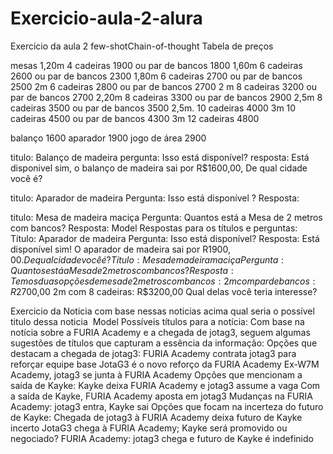 # Exercicio-aula-2-alura
Exercicio da aula 2 few-shotChain-of-thought
Tabela de preços

mesas
1,20m 4 cadeiras 1900 ou par de bancos 1800
1,60m 6 cadeiras 2600 ou par de bancos 2300
1,80m 6 cadeiras 2700 ou par de bancos 2500
2m       6 cadeiras 2800 ou par de bancos 2700
2 m      8 cadeiras 3200 ou par de bancos 2700
2,20m 8 cadeiras 3300 ou par de bancos 2900
2,5m   8 cadeiras 3500 ou par de bancos 3500
2,5m. 10 cadeiras 4000
3m     10 cadeiras 4500 ou par de bancos 4300
3m  12 cadeiras 4800

balanço 1600
aparador 1900
jogo de área 2900

titulo: Balanço de madeira 
pergunta: Isso está disponível?
resposta: Está disponivel sim, o balanço de madeira sai por R$1600,00, De qual cidade você é?


titulo: Aparador de madeira
Pergunta: Isso está disponível ?
Resposta:


titulo: Mesa de madeira maciça
Pergunta: Quantos está a Mesa de 2 metros com bancos?
Resposta:
Model
Respostas para os títulos e perguntas:
Título: Aparador de madeira
Pergunta: Isso está disponível?
Resposta: Está disponível sim! O aparador de madeira sai por R$1900,00. De qual cidade você é?
Título: Mesa de madeira maciça
Pergunta: Quantos está a Mesa de 2 metros com bancos?
Resposta: Temos duas opções de mesa de 2 metros com bancos:
2m com par de bancos: R$2700,00
2m com 8 cadeiras: R$3200,00
Qual delas você teria interesse?


Exercicio da Noticia
com base nessas noticias acima qual seria o possível titulo dessa noticia ​
Model
Possíveis títulos para a notícia:
Com base na notícia sobre a FURIA Academy e a chegada de jotag3, seguem algumas sugestões de títulos que capturam a essência da informação:
Opções que destacam a chegada de jotag3:
FURIA Academy contrata jotag3 para reforçar equipe base
JotaG3 é o novo reforço da FURIA Academy
Ex-W7M Academy, jotag3 se junta à FURIA Academy
Opções que mencionam a saída de Kayke:
Kayke deixa FURIA Academy e jotag3 assume a vaga
Com a saída de Kayke, FURIA Academy aposta em jotag3
Mudanças na FURIA Academy: jotag3 entra, Kayke sai
Opções que focam na incerteza do futuro de Kayke:
Chegada de jotag3 à FURIA Academy deixa futuro de Kayke incerto
JotaG3 chega à FURIA Academy; Kayke será promovido ou negociado?
FURIA Academy: jotag3 chega e futuro de Kayke é indefinido
